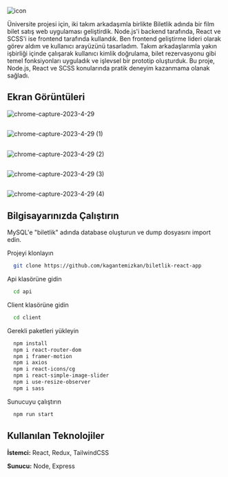 ![icon](https://github.com/kagantemizkan/biletlik-react-app/assets/46727689/642d8d77-1c1d-4ccb-8b75-a78a731fc463)

Üniversite projesi için, iki takım arkadaşımla birlikte Biletlik adında bir film bilet satış web uygulaması geliştirdik. Node.js'i backend tarafında, React ve SCSS'i ise frontend tarafında kullandık. Ben frontend geliştirme lideri olarak görev aldım ve kullanıcı arayüzünü tasarladım. Takım arkadaşlarımla yakın işbirliği içinde çalışarak kullanıcı kimlik doğrulama, bilet rezervasyonu gibi temel fonksiyonları uyguladık ve işlevsel bir prototip oluşturduk. Bu proje, Node.js, React ve SCSS konularında pratik deneyim kazanmama olanak sağladı.


## Ekran Görüntüleri
![chrome-capture-2023-4-29](https://github.com/kagantemizkan/biletlik-react-app/assets/46727689/6210c842-cc2c-4acf-9349-e59cdc1d728e)
## 
![chrome-capture-2023-4-29 (1)](https://github.com/kagantemizkan/biletlik-react-app/assets/46727689/9f68edd0-fada-47a1-98f3-84a28c33a282)
## 
![chrome-capture-2023-4-29 (2)](https://github.com/kagantemizkan/biletlik-react-app/assets/46727689/29d0a22d-e2dd-4415-98ef-29eb106e4804)
## 
![chrome-capture-2023-4-29 (3)](https://github.com/kagantemizkan/biletlik-react-app/assets/46727689/90691bc3-c283-487a-9531-f5289fba6d22)
## 
![chrome-capture-2023-4-29 (4)](https://github.com/kagantemizkan/biletlik-react-app/assets/46727689/505397ea-c1f8-4ca8-a0e1-bf58f29c337c)

  
## Bilgisayarınızda Çalıştırın

MySQL'e "biletlik" adında database oluşturun ve dump dosyasını import edin.

Projeyi klonlayın

```bash
  git clone https://github.com/kagantemizkan/biletlik-react-app
```

Api klasörüne gidin

```bash
  cd api
```
Client klasörüne gidin
```bash
  cd client
```

Gerekli paketleri yükleyin

```bash
  npm install
  npm i react-router-dom
  npm i framer-motion
  npm i axios
  npm i react-icons/cg
  npm i react-simple-image-slider
  npm i use-resize-observer
  npm i sass
```

Sunucuyu çalıştırın

```bash
  npm run start
```

  
## Kullanılan Teknolojiler

**İstemci:** React, Redux, TailwindCSS

**Sunucu:** Node, Express

  
